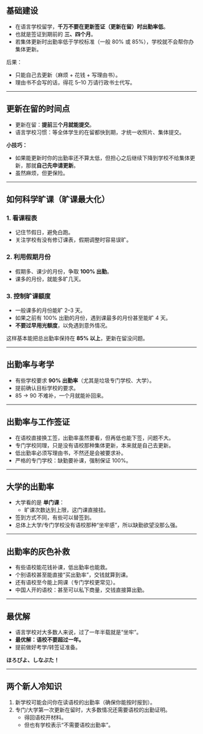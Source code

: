 
## 基础建设
- 在语言学校留学，**千万不要在更新签证（更新在留）时出勤率低**。  
- 也就是签证到期前的 **三、四个月**。  
- 若集体更新时出勤率低于学校标准（一般 80% 或 85%），学校就不会帮你办集体更新。  

后果：  
- 只能自己去更新（麻烦 + 花钱 + 写理由书）。  
- 理由书不会写的话，得花 5–10 万请行政书士代写。  

---

## 更新在留的时间点
- 更新在留：**提前三个月就能提交**。  
- 语言学校习惯：等全体学生的在留都快到期，才统一收照片、集体提交。  

**小技巧：**  
- 如果能更新时你的出勤率还不算太低，但担心之后继续下降到学校不给集体更新，那就**自己先申请更新**。  
- 虽然麻烦，但更保险。  

---

## 如何科学旷课（旷课最大化）

### 1. 看课程表
- 记住节假日，避免白跑。  
- 关注学校有没有修订课表，假期调整时容易误旷。  

### 2. 利用假期月份
- 假期多、课少的月份，争取 **100% 出勤**。  
- 课多的月份，就能多旷几天。  

### 3. 控制旷课额度
- 一般课多的月份能旷 2–3 天。  
- 如果之前有 100% 出勤的月份，遇到课最多的月份甚至能旷 4 天。  
- **不要过早用光额度**，以免遇到意外情况。  

这样基本能把总出勤率保持在 **85% 以上**，更新在留没问题。  

---

## 出勤率与考学
- 有些学校要求 **90% 出勤率**（尤其是垃圾专门学校、大学）。  
- 提前确认目标学校的要求。  
- 85 → 90 不难补，一个月就能补回来。  

---

## 出勤率与工作签证
- 在语校直接换工签，出勤率虽然要看，但再低也能下签，问题不大。  
- 专门学校同理，只是没有语校那种集体更新，本来就是自己去更新。  
- 低出勤率必须写理由书，不然还是会被要求补。  
- 严格的专门学校：缺勤要补课，强制保证 100%。  

---

## 大学的出勤率
- 大学看的是 **单门课**：  
  - 旷课次数达到上限，这门课直接挂。  
- 签到方式不同，有些可以替签到。  
- 总体上大学/专门学校没有语校那种“坐牢感”，所以缺勤欲望没那么强。  

---

## 出勤率的灰色补救
- 有些语校能花钱补课，低出勤率也能救。  
- 个别语校甚至能直接“买出勤率”，交钱就算到课。  
- 还有语校至今能上网课（专门学校更常见）。  
- 中国人开的语校：甚至可以私下商量，交钱直接算出勤。  

---

## 最优解
- 语言学校对大多数人来说，过了一年半载就是“坐牢”。  
- **最优解：语校不要超过一年。**  
- 提前做好考学/转签证准备。  

**ほろびよ、しなぶた！**  

---

## 两个新人冷知识
1. 新学校可能会问你在读语校的出勤率（确保你能按时报到）。  
2. 专门/大学第一次更新在留时，大多数情况还需要语校的出勤证明。  
   - 得回语校开材料。  
   - 但也有学校表示“不需要语校出勤率”。  
